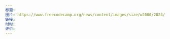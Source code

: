 ```yaml
---
标题: 
图片: https://www.freecodecamp.org/news/content/images/size/w2000/2024/01/higher-order-callbacks.png
链接: 
时时: 
评价:
---
```


